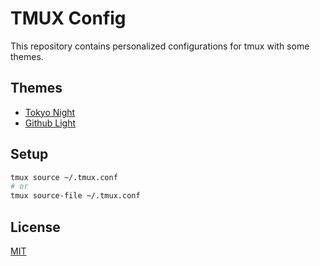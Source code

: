 # TMUX Config

This repository contains personalized configurations for tmux with some themes.

## Themes

- [Tokyo Night](themes/tokyonight.conf)
- [Github Light](themes/github-light.conf)

## Setup

```sh
tmux source ~/.tmux.conf
# or
tmux source-file ~/.tmux.conf
```

## License

[MIT](LICENSE)
